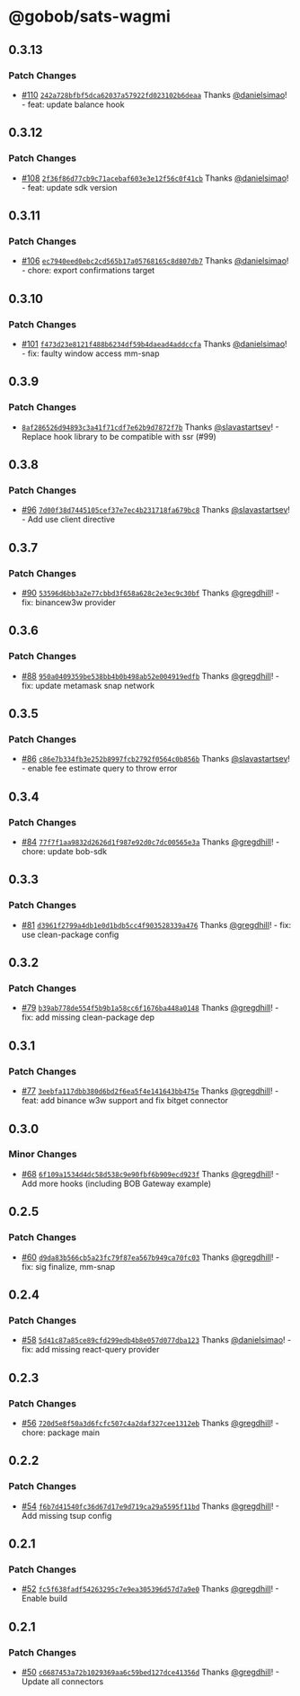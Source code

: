 # @gobob/sats-wagmi

## 0.3.13

### Patch Changes

- [#110](https://github.com/bob-collective/sats-wagmi/pull/110) [`242a728bfbf5dca62037a57922fd023102b6deaa`](https://github.com/bob-collective/sats-wagmi/commit/242a728bfbf5dca62037a57922fd023102b6deaa) Thanks [@danielsimao](https://github.com/danielsimao)! - feat: update balance hook

## 0.3.12

### Patch Changes

- [#108](https://github.com/bob-collective/sats-wagmi/pull/108) [`2f36f86d77cb9c71acebaf603e3e12f56c0f41cb`](https://github.com/bob-collective/sats-wagmi/commit/2f36f86d77cb9c71acebaf603e3e12f56c0f41cb) Thanks [@danielsimao](https://github.com/danielsimao)! - feat: update sdk version

## 0.3.11

### Patch Changes

- [#106](https://github.com/bob-collective/sats-wagmi/pull/106) [`ec7940eed0ebc2cd565b17a05768165c8d807db7`](https://github.com/bob-collective/sats-wagmi/commit/ec7940eed0ebc2cd565b17a05768165c8d807db7) Thanks [@danielsimao](https://github.com/danielsimao)! - chore: export confirmations target

## 0.3.10

### Patch Changes

- [#101](https://github.com/bob-collective/sats-wagmi/pull/101) [`f473d23e8121f488b6234df59b4daead4addccfa`](https://github.com/bob-collective/sats-wagmi/commit/f473d23e8121f488b6234df59b4daead4addccfa) Thanks [@danielsimao](https://github.com/danielsimao)! - fix: faulty window access mm-snap

## 0.3.9

### Patch Changes

- [`8af286526d94893c3a41f71cdf7e62b9d7872f7b`](https://github.com/bob-collective/sats-wagmi/commit/8af286526d94893c3a41f71cdf7e62b9d7872f7b) Thanks [@slavastartsev](https://github.com/slavastartsev)! - Replace hook library to be compatible with ssr (#99)

## 0.3.8

### Patch Changes

- [#96](https://github.com/bob-collective/sats-wagmi/pull/96) [`7d00f38d7445105cef37e7ec4b231718fa679bc8`](https://github.com/bob-collective/sats-wagmi/commit/7d00f38d7445105cef37e7ec4b231718fa679bc8) Thanks [@slavastartsev](https://github.com/slavastartsev)! - Add use client directive

## 0.3.7

### Patch Changes

- [#90](https://github.com/bob-collective/sats-wagmi/pull/90) [`53596d6bb3a2e77cbbd3f658a628c2e3ec9c30bf`](https://github.com/bob-collective/sats-wagmi/commit/53596d6bb3a2e77cbbd3f658a628c2e3ec9c30bf) Thanks [@gregdhill](https://github.com/gregdhill)! - fix: binancew3w provider

## 0.3.6

### Patch Changes

- [#88](https://github.com/bob-collective/sats-wagmi/pull/88) [`950a0409359be538bb4b0b498ab52e004919edfb`](https://github.com/bob-collective/sats-wagmi/commit/950a0409359be538bb4b0b498ab52e004919edfb) Thanks [@gregdhill](https://github.com/gregdhill)! - fix: update metamask snap network

## 0.3.5

### Patch Changes

- [#86](https://github.com/bob-collective/sats-wagmi/pull/86) [`c86e7b334fb3e252b8997fcb2792f0564c0b856b`](https://github.com/bob-collective/sats-wagmi/commit/c86e7b334fb3e252b8997fcb2792f0564c0b856b) Thanks [@slavastartsev](https://github.com/slavastartsev)! - enable fee estimate query to throw error

## 0.3.4

### Patch Changes

- [#84](https://github.com/bob-collective/sats-wagmi/pull/84) [`77f7f1aa9832d2626d1f987e92d0c7dc00565e3a`](https://github.com/bob-collective/sats-wagmi/commit/77f7f1aa9832d2626d1f987e92d0c7dc00565e3a) Thanks [@gregdhill](https://github.com/gregdhill)! - chore: update bob-sdk

## 0.3.3

### Patch Changes

- [#81](https://github.com/bob-collective/sats-wagmi/pull/81) [`d3961f2799a4db1e0d1bdb5cc4f903528339a476`](https://github.com/bob-collective/sats-wagmi/commit/d3961f2799a4db1e0d1bdb5cc4f903528339a476) Thanks [@gregdhill](https://github.com/gregdhill)! - fix: use clean-package config

## 0.3.2

### Patch Changes

- [#79](https://github.com/bob-collective/sats-wagmi/pull/79) [`b39ab778de554f5b9b1a58cc6f1676ba448a0148`](https://github.com/bob-collective/sats-wagmi/commit/b39ab778de554f5b9b1a58cc6f1676ba448a0148) Thanks [@gregdhill](https://github.com/gregdhill)! - fix: add missing clean-package dep

## 0.3.1

### Patch Changes

- [#77](https://github.com/bob-collective/sats-wagmi/pull/77) [`3eebfa117dbb380d6bd2f6ea5f4e141643bb475e`](https://github.com/bob-collective/sats-wagmi/commit/3eebfa117dbb380d6bd2f6ea5f4e141643bb475e) Thanks [@gregdhill](https://github.com/gregdhill)! - feat: add binance w3w support and fix bitget connector

## 0.3.0

### Minor Changes

- [#68](https://github.com/bob-collective/sats-wagmi/pull/68) [`6f109a1534d4dc58d538c9e90fbf6b909ecd923f`](https://github.com/bob-collective/sats-wagmi/commit/6f109a1534d4dc58d538c9e90fbf6b909ecd923f) Thanks [@gregdhill](https://github.com/gregdhill)! - Add more hooks (including BOB Gateway example)

## 0.2.5

### Patch Changes

- [#60](https://github.com/bob-collective/sats-wagmi/pull/60) [`d9da83b566cb5a23fc79f87ea567b949ca70fc03`](https://github.com/bob-collective/sats-wagmi/commit/d9da83b566cb5a23fc79f87ea567b949ca70fc03) Thanks [@gregdhill](https://github.com/gregdhill)! - fix: sig finalize, mm-snap

## 0.2.4

### Patch Changes

- [#58](https://github.com/bob-collective/sats-wagmi/pull/58) [`5d41c87a85ce89cfd299edb4b8e057d077dba123`](https://github.com/bob-collective/sats-wagmi/commit/5d41c87a85ce89cfd299edb4b8e057d077dba123) Thanks [@danielsimao](https://github.com/danielsimao)! - fix: add missing react-query provider

## 0.2.3

### Patch Changes

- [#56](https://github.com/bob-collective/sats-wagmi/pull/56) [`720d5e8f50a3d6fcfc507c4a2daf327cee1312eb`](https://github.com/bob-collective/sats-wagmi/commit/720d5e8f50a3d6fcfc507c4a2daf327cee1312eb) Thanks [@gregdhill](https://github.com/gregdhill)! - chore: package main

## 0.2.2

### Patch Changes

- [#54](https://github.com/bob-collective/sats-wagmi/pull/54) [`f6b7d41540fc36d67d17e9d719ca29a5595f11bd`](https://github.com/bob-collective/sats-wagmi/commit/f6b7d41540fc36d67d17e9d719ca29a5595f11bd) Thanks [@gregdhill](https://github.com/gregdhill)! - Add missing tsup config

## 0.2.1

### Patch Changes

- [#52](https://github.com/bob-collective/sats-wagmi/pull/52) [`fc5f638fadf54263295c7e9ea305396d57d7a9e0`](https://github.com/bob-collective/sats-wagmi/commit/fc5f638fadf54263295c7e9ea305396d57d7a9e0) Thanks [@gregdhill](https://github.com/gregdhill)! - Enable build

## 0.2.1

### Patch Changes

- [#50](https://github.com/bob-collective/sats-wagmi/pull/50) [`c6687453a72b1029369aa6c59bed127dce41356d`](https://github.com/bob-collective/sats-wagmi/commit/c6687453a72b1029369aa6c59bed127dce41356d) Thanks [@gregdhill](https://github.com/gregdhill)! - Update all connectors
